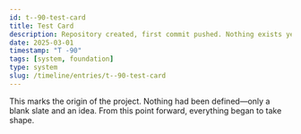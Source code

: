 ```yaml
---
id: t--90-test-card
title: Test Card
description: Repository created, first commit pushed. Nothing exists yet—just an intention.
date: 2025-03-01
timestamp: "T -90"
tags: [system, foundation]
type: system
slug: /timeline/entries/t--90-test-card
---
```


This marks the origin of the project. Nothing had been defined—only a blank slate and an idea. From this point forward, everything began to take shape.

